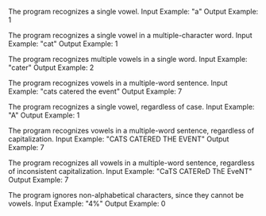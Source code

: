 The program recognizes a single vowel.
Input Example: "a"
Output Example: 1

The program recognizes a single vowel in a multiple-character word.
Input Example: "cat"
Output Example: 1

The program recognizes multiple vowels in a single word.
Input Example: "cater"
Output Example: 2

The program recognizes vowels in a multiple-word sentence.
Input Example: "cats catered the event"
Output Example: 7

The program recognizes a single vowel, regardless of case.
Input Example: "A"
Output Example: 1

The program recognizes vowels in a multiple-word sentence, regardless of capitalization.
Input Example: "CATS CATERED THE EVENT"
Output Example: 7

The program recognizes all vowels in a multiple-word sentence, regardless of inconsistent capitalization.
Input Example: "CaTS CATEReD ThE EveNT"
Output Example: 7

The program ignores non-alphabetical characters, since they cannot be vowels.
Input Example: "4%"
Output Example: 0
